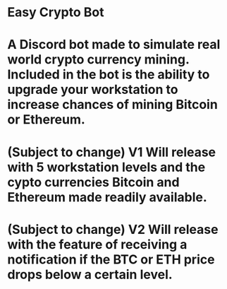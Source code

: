 # Easy Crypto Bot
# A Discord bot made to simulate real world crypto currency mining. Included in the bot is the ability to upgrade your workstation to increase chances of mining Bitcoin or Ethereum.
# (Subject to change) V1 Will release with 5 workstation levels and the cypto currencies Bitcoin and Ethereum made readily available.
# (Subject to change) V2 Will release with the feature of receiving a notification if the BTC or ETH price drops below a certain level.

